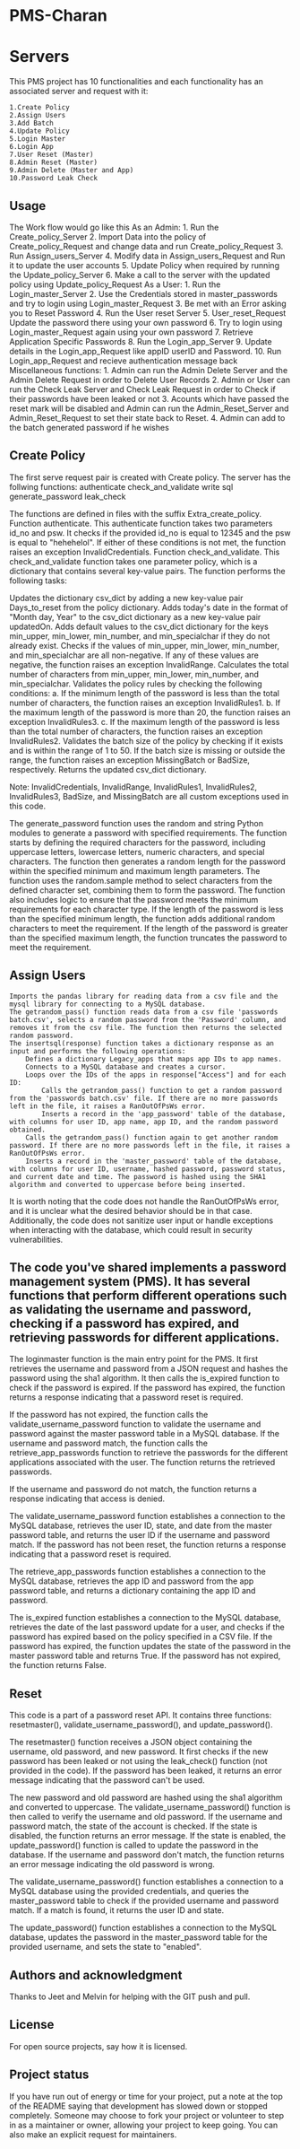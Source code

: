 # PMS-Charan

# Servers
This PMS project has 10 functionalities and each functionality has an associated server  and request with it:

    1.Create Policy 
    2.Assign Users 
    3.Add Batch 
    4.Update Policy 
    5.Login Master  
    6.Login App
    7.User Reset (Master)
    8.Admin Reset (Master)
    9.Admin Delete (Master and App)
    10.Password Leak Check

## Usage
The Work flow would go like this 
As an Admin:
	1. Run the Create_policy_Server
	2. Import Data into the policy of Create_policy_Request and change data and run Create_policy_Request
	3. Run Assign_users_Server
	4. Modify data in Assign_users_Request and Run it to update the user accounts
	5. Update Policy when required by running the Update_policy_Server
	6. Make a call to the server with the updated policy using Update_policy_Request
As a User:
	1. Run the Login_master_Server
	2. Use the Credentials stored in master_passwords and try to login using Login_master_Request
	3. Be met with an Error asking you to Reset Password
	4. Run the User reset Server
	5. User_reset_Request Update the password there using your own password
	6. Try to login using Login_master_Request again using your own password
	7. Retrieve Application Specific Passwords 
	8. Run the Login_app_Server
	9. Update details in the Login_app_Request like appID userID and Password.
	10. Run Login_app_Request and recieve authentication message back
Miscellaneous functions:
	1. Admin can run the Admin Delete Server and the Admin Delete Request in order to Delete User Records
	2. Admin or User can run the Check Leak Server and Check Leak Request in order to Check if their passwords have been leaked or not
	3. Acounts which have passed the reset mark will be disabled and Admin can run the Admin_Reset_Server and Admin_Reset_Request to set their state back to Reset.
	4. Admin can add to the batch generated password if he wishes

## Create Policy
The first serve request pair is created with Create policy. The server has the follwing functions:
	authenticate
	check_and_validate
	write
	sql
	generate_password
	leak_check

The functions are defined in files with the suffix Extra_create_policy. Function authenticate. This authenticate function takes two parameters id_no and psw. It checks if the provided id_no is equal to 12345 and the psw is equal to "hehehelol". If either of these conditions is not met, the function raises an exception InvalidCredentials.
Function check_and_validate. This check_and_validate function takes one parameter policy, which is a dictionary that contains several key-value pairs. The function performs the following tasks:

Updates the dictionary csv_dict by adding a new key-value pair Days_to_reset from the policy dictionary.
Adds today's date in the format of "Month day, Year" to the csv_dict dictionary as a new key-value pair updatedOn.
Adds default values to the csv_dict dictionary for the keys min_upper, min_lower, min_number, and min_specialchar if they do not already exist.
Checks if the values of min_upper, min_lower, min_number, and min_specialchar are all non-negative. If any of these values are negative, the function raises an exception InvalidRange.
Calculates the total number of characters from min_upper, min_lower, min_number, and min_specialchar.
Validates the policy rules by checking the following conditions:
    a. If the minimum length of the password is less than the total number of characters, the function raises an exception InvalidRules1.
    b. If the maximum length of the password is more than 20, the function raises an exception InvalidRules3.
    c. If the maximum length of the password is less than the total number of characters, the function raises an exception InvalidRules2.
Validates the batch size of the policy by checking if it exists and is within the range of 1 to 50. If the batch size is missing or outside the range, the function raises an exception MissingBatch or BadSize, respectively.
Returns the updated csv_dict dictionary.

Note: InvalidCredentials, InvalidRange, InvalidRules1, InvalidRules2, InvalidRules3, BadSize, and MissingBatch are all custom exceptions used in this code.

The generate_password function uses the random and string Python modules to generate a password with specified requirements. The function starts by defining the required characters for the password, including uppercase letters, lowercase letters, numeric characters, and special characters. The function then generates a random length for the password within the specified minimum and maximum length parameters. The function uses the random.sample method to select characters from the defined character set, combining them to form the password. The function also includes logic to ensure that the password meets the minimum requirements for each character type. If the length of the password is less than the specified minimum length, the function adds additional random characters to meet the requirement. If the length of the password is greater than the specified maximum length, the function truncates the password to meet the requirement.

## Assign Users 
    Imports the pandas library for reading data from a csv file and the mysql library for connecting to a MySQL database.
    The getrandom_pass() function reads data from a csv file 'passwords batch.csv', selects a random password from the 'Password' column, and removes it from the csv file. The function then returns the selected random password.
    The insertsql(response) function takes a dictionary response as an input and performs the following operations:
        Defines a dictionary Legacy_apps that maps app IDs to app names.
        Connects to a MySQL database and creates a cursor.
        Loops over the IDs of the apps in response["Access"] and for each ID:
            Calls the getrandom_pass() function to get a random password from the 'passwords batch.csv' file. If there are no more passwords left in the file, it raises a RanOutOfPsWs error.
            Inserts a record in the 'app_password' table of the database, with columns for user ID, app name, app ID, and the random password obtained.
        Calls the getrandom_pass() function again to get another random password. If there are no more passwords left in the file, it raises a RanOutOfPsWs error.
        Inserts a record in the 'master_password' table of the database, with columns for user ID, username, hashed password, password status, and current date and time. The password is hashed using the SHA1 algorithm and converted to uppercase before being inserted.

It is worth noting that the code does not handle the RanOutOfPsWs error, and it is unclear what the desired behavior should be in that case. Additionally, the code does not sanitize user input or handle exceptions when interacting with the database, which could result in security vulnerabilities.

## The code you've shared implements a password management system (PMS). It has several functions that perform different operations such as validating the username and password, checking if a password has expired, and retrieving passwords for different applications.

The loginmaster function is the main entry point for the PMS. It first retrieves the username and password from a JSON request and hashes the password using the sha1 algorithm. It then calls the is_expired function to check if the password is expired. If the password has expired, the function returns a response indicating that a password reset is required.

If the password has not expired, the function calls the validate_username_password function to validate the username and password against the master password table in a MySQL database. If the username and password match, the function calls the retrieve_app_passwords function to retrieve the passwords for the different applications associated with the user. The function returns the retrieved passwords.

If the username and password do not match, the function returns a response indicating that access is denied.

The validate_username_password function establishes a connection to the MySQL database, retrieves the user ID, state, and date from the master password table, and returns the user ID if the username and password match. If the password has not been reset, the function returns a response indicating that a password reset is required.

The retrieve_app_passwords function establishes a connection to the MySQL database, retrieves the app ID and password from the app password table, and returns a dictionary containing the app ID and password.

The is_expired function establishes a connection to the MySQL database, retrieves the date of the last password update for a user, and checks if the password has expired based on the policy specified in a CSV file. If the password has expired, the function updates the state of the password in the master password table and returns True. If the password has not expired, the function returns False.

## Reset 
This code is a part of a password reset API. It contains three functions: resetmaster(), validate_username_password(), and update_password().

The resetmaster() function receives a JSON object containing the username, old password, and new password. It first checks if the new password has been leaked or not using the leak_check() function (not provided in the code). If the password has been leaked, it returns an error message indicating that the password can't be used.

The new password and old password are hashed using the sha1 algorithm and converted to uppercase. The validate_username_password() function is then called to verify the username and old password. If the username and password match, the state of the account is checked. If the state is disabled, the function returns an error message. If the state is enabled, the update_password() function is called to update the password in the database. If the username and password don't match, the function returns an error message indicating the old password is wrong.

The validate_username_password() function establishes a connection to a MySQL database using the provided credentials, and queries the master_password table to check if the provided username and password match. If a match is found, it returns the user ID and state.

The update_password() function establishes a connection to the MySQL database, updates the password in the master_password table for the provided username, and sets the state to "enabled".

## Authors and acknowledgment
Thanks to Jeet and Melvin for helping with the GIT push and pull.

## License
For open source projects, say how it is licensed.

## Project status
If you have run out of energy or time for your project, put a note at the top of the README saying that development has slowed down or stopped completely. Someone may choose to fork your project or volunteer to step in as a maintainer or owner, allowing your project to keep going. You can also make an explicit request for maintainers.

